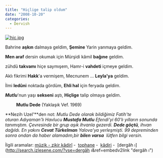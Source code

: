 ```yaml
---
title: "Hiçlige talip oldum"
date: "2008-10-20"
categories: 
  - Dervish
---
```


[![hic.jpg](/uploads/2008/10/hic.jpg)](/uploads/2008/10/hic.jpg "hic.jpg")

Bahrine **aşkın** dalmaya geldim, **Şemine** Yarin yanmaya geldim. 

**Men araf** dersin okumak için Mürşidi kâmil **bağıne** geldim.

zühdü **takvamı** hiçe saymışem, Hamr-i **vahdeti** içmeye geldim.

Aklı fikrimi **Hakk**'a vermişem, Mecnunem ... **Leyla'ya** geldim.

İlmi **ledûni** noktada gördüm, **Ehli hal** için feryada geldim.

**_Mutlu_**'nun yaşı **sekseni** aştı, **Hiçlige** talip olmaya geldim.

         **Mutlu Dede** (Yaklaşık Vef. 1969)

**Nezih Uzel'**den not: _Mutlu Dede olarak bildiğimiz Fatih'te oturan Adıyaman'lı Havlucu **Mustafa Mutlu** Efendi'yi 60'lı yılların sonunda tanımıştım. Çevresinde bir grup aşık ihvanla gezerdi. **Dede göçtü**, ihvan dağıldı. En yakını **Cevat Türkelman** Yalova'ya yerleşmişti. 99 depreminden sonra ondan da haber alamadım,bir **bilen varsa**  lütfen bilgi versin._  

İlgili aramalar: [müzik - zikir kâdirî](http://www.izlesene.com/video/muzik-muzik----zikir-kdir/599848/ref=embednew "müzik - zikir kâdirî") -  [tophane](http://search.izlesene.com/?vse=tophane&ref=embedv2link "tophane") -  [kâdiri](http://search.izlesene.com/?vse=kâdiri&ref=embedv2link "kâdiri") -  [dergâh ı](http://search.izlesene.com/?vse=dergâh ı&ref=embedv2link "dergâh ı")

